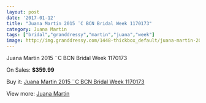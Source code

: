 ```yaml
---
layout: post
date: '2017-01-12'
title: "Juana Martin 2015 ¨C BCN Bridal Week 1170173"
category: Juana Martin
tags: ["bridal","granddressy","martin","juana","week"]
image: http://img.granddressy.com/1448-thickbox_default/juana-martin-2015-c-bcn-bridal-week-1170173.jpg
---
```

Juana Martin 2015 ¨C BCN Bridal Week 1170173

On Sales: **$359.99**
<a href="https://www.granddressy.com/en/juana-martin/1124-juana-martin-2015-c-bcn-bridal-week-1170173.html"><amp-img layout="responsive" width="600" height="600" src="//img.granddressy.com/1448-thickbox_default/juana-martin-2015-c-bcn-bridal-week-1170173.jpg" alt="Juana Martin 2015 ¨C BCN Bridal Week 1170173 0" /></a>

Buy it: [Juana Martin 2015 ¨C BCN Bridal Week 1170173](https://www.granddressy.com/en/juana-martin/1124-juana-martin-2015-c-bcn-bridal-week-1170173.html "Juana Martin 2015 ¨C BCN Bridal Week 1170173")

View more: [Juana Martin](https://www.granddressy.com/en/60-juana-martin "Juana Martin")